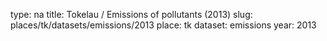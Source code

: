 type: na
title: Tokelau / Emissions of pollutants (2013)
slug: places/tk/datasets/emissions/2013
place: tk
dataset: emissions
year: 2013
